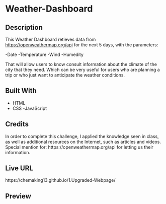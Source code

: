 # Weather-Dashboard

<h2>Description</h2>

This Weather Dashboard retieves data from https://openweathermap.org/api for the next 5 days, with the parameters: 

-Date
-Temperature
-Wind
-Humedity 

That will allow users to know consult information about the climate of the city that they need. Which can be very useful for users who are planning a trip or who just want to anticipate the weather conditions.


<h2>Built With</h2> 

- HTML
- CSS
-JavaScript


<h2>Credits</h2>
In order to complete this challenge, I applied the knowledge seen in class, as well as additional resources on the Internet, such as articles and videos. 
Special mention for: https://openweathermap.org/api for letting us their information. 

<h2>Live URL</h2>
https://chemaking13.github.io/1.Upgraded-Webpage/

<h2>Preview</h2>
